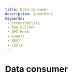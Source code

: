 ```yaml
---
title: Data consumer
description: Something
keywords:
 - Extensibility
 - App Builder
 - API Mesh
 - Events
 - REST
 - Tools
---
```


# Data consumer
